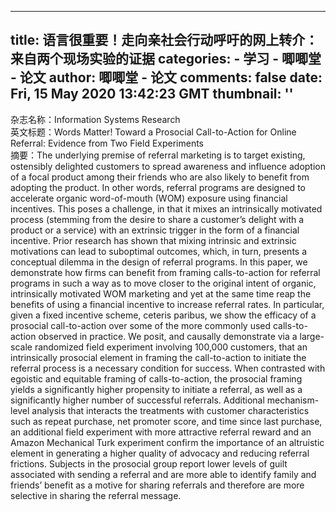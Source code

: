 
---
title: 语言很重要！走向亲社会行动呼吁的网上转介：来自两个现场实验的证据
categories: 
    - 学习
    - 唧唧堂 - 论文
author: 唧唧堂 - 论文
comments: false
date: Fri, 15 May 2020 13:42:23 GMT
thumbnail: ''
---

<div>   
杂志名称：Information Systems Research <br> 英文标题：Words Matter! Toward a Prosocial Call-to-Action for Online Referral: Evidence from Two Field Experiments<br> 摘要：The underlying premise of referral marketing is to target existing, ostensibly delighted customers to spread awareness and influence adoption of a focal product among their friends who are also likely to benefit from adopting the product. In other words, referral programs are designed to accelerate organic word-of-mouth (WOM) exposure using financial incentives. This poses a challenge, in that it mixes an intrinsically motivated process (stemming from the desire to share a customer’s delight with a product or a service) with an extrinsic trigger in the form of a financial incentive. Prior research has shown that mixing intrinsic and extrinsic motivations can lead to suboptimal outcomes, which, in turn, presents a conceptual dilemma in the design of referral programs. In this paper, we demonstrate how firms can benefit from framing calls-to-action for referral programs in such a way as to move closer to the original intent of organic, intrinsically motivated WOM marketing and yet at the same time reap the benefits of using a financial incentive to increase referral rates. In particular, given a fixed incentive scheme, ceteris paribus, we show the efficacy of a prosocial call-to-action over some of the more commonly used calls-to-action observed in practice. We posit, and causally demonstrate via a large-scale randomized field experiment involving 100,000 customers, that an intrinsically prosocial element in framing the call-to-action to initiate the referral process is a necessary condition for success. When contrasted with egoistic and equitable framing of calls-to-action, the prosocial framing yields a significantly higher propensity to initiate a referral, as well as a significantly higher number of successful referrals. Additional mechanism-level analysis that interacts the treatments with customer characteristics such as repeat purchase, net promoter score, and time since last purchase, an additional field experiment with more attractive referral reward and an Amazon Mechanical Turk experiment confirm the importance of an altruistic element in generating a higher quality of advocacy and reducing referral frictions. Subjects in the prosocial group report lower levels of guilt associated with sending a referral and are more able to identify family and friends’ benefit as a motive for sharing referrals and therefore are more selective in sharing the referral message.  
</div>
            